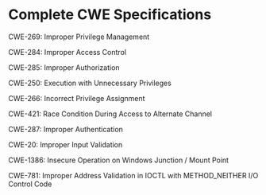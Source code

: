 

# Complete CWE Specifications

CWE-269: Improper Privilege Management

CWE-284: Improper Access Control

CWE-285: Improper Authorization

CWE-250: Execution with Unnecessary Privileges

CWE-266: Incorrect Privilege Assignment

CWE-421: Race Condition During Access to Alternate Channel

CWE-287: Improper Authentication

CWE-20: Improper Input Validation

CWE-1386: Insecure Operation on Windows Junction / Mount Point

CWE-781: Improper Address Validation in IOCTL with METHOD_NEITHER I/O Control Code
